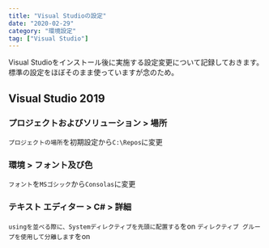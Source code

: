 ```yaml
---
title: "Visual Studioの設定"
date: "2020-02-29"
category: "環境設定"
tag: ["Visual Studio"]
---
```


Visual Studioをインストール後に実施する設定変更について記録しておきます。標準の設定をほぼそのまま使っていますが念のため。

## Visual Studio 2019

### プロジェクトおよびソリューション > 場所

`プロジェクトの場所`を初期設定から`C:\Repos`に変更

### 環境 > フォント及び色

`フォント`を`MSゴシック`から`Consolas`に変更

### テキスト エディター > C# > 詳細

`usingを並べる際に、Systemディレクティブを先頭に配置する`をon
`ディレクティブ グループを使用して分離します`をon
